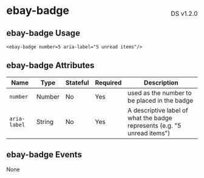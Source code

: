 <h1 style="display: flex; justify-content: space-between; align-items: center;">
    <span>
        ebay-badge
    </span>
    <span style="font-weight: normal; font-size: medium; margin-bottom: -15px;">
        DS v1.2.0
    </span>
</h1>

## ebay-badge Usage

```marko
<ebay-badge number=5 aria-label="5 unread items"/>
```

## ebay-badge Attributes

| Name         | Type   | Stateful | Required | Description                                                              |
| ------------ | ------ | -------- | -------- | ------------------------------------------------------------------------ |
| `number`     | Number | No       | Yes      | used as the number to be placed in the badge                             |
| `aria-label` | String | No       | Yes      | A descriptive label of what the badge represents (e.g. "5 unread items") |

## ebay-badge Events

None
